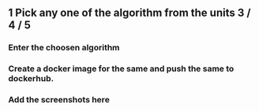 ## 1 Pick any one of the algorithm from the units 3 / 4 / 5

### Enter the choosen algorithm

### Create a docker image for the same and push the same to dockerhub.

### Add the screenshots here
